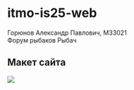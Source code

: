# itmo-is25-web
Горюнов Александр Павлович, М33021<br>
Форум рыбаков Рыбач

## Макет сайта
![](/home/alexchamp/itmo-is25-web/docs/img/scheme.svg)